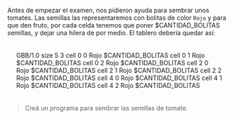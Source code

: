 Antes de empezar el examen, nos pidieron ayuda para sembrar unos tomates.
Las semillas las representaremos con bolitas de color `Rojo` y
para que den fruto, por cada celda tenemos que poner $CANTIDAD_BOLITAS semillas, y dejar una hilera de por medio. El tablero debería quedar así:

<div style="padding:20px;"> 
  <gs-board>
        GBB/1.0
        size 5 3
        cell 0 0 Rojo $CANTIDAD_BOLITAS
        cell 0 1 Rojo $CANTIDAD_BOLITAS 
        cell 0 2 Rojo $CANTIDAD_BOLITAS
        cell 2 0 Rojo $CANTIDAD_BOLITAS
        cell 2 1 Rojo $CANTIDAD_BOLITAS
        cell 2 2 Rojo $CANTIDAD_BOLITAS
        cell 4 0 Rojo $CANTIDAD_BOLITAS
        cell 4 1 Rojo $CANTIDAD_BOLITAS
        cell 4 2 Rojo $CANTIDAD_BOLITAS
  </gs-board>
</div>

> Creá un programa para sembrar las semillas de tomate.
